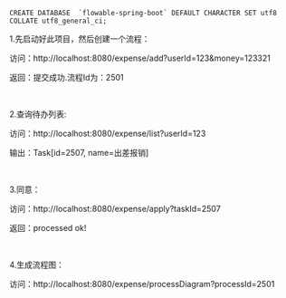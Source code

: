 ```
CREATE DATABASE  `flowable-spring-boot` DEFAULT CHARACTER SET utf8 COLLATE utf8_general_ci;
```


1.先启动好此项目，然后创建一个流程：

访问：http://localhost:8080/expense/add?userId=123&money=123321

返回：提交成功.流程Id为：2501

 

2.查询待办列表:

访问：http://localhost:8080/expense/list?userId=123

输出：Task[id=2507, name=出差报销]

 

3.同意：

访问：http://localhost:8080/expense/apply?taskId=2507

返回：processed ok!

 

4.生成流程图：

访问：http://localhost:8080/expense/processDiagram?processId=2501
